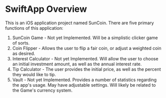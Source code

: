 # SwiftApp Overview

This is an iOS application project named SunCoin. There are five primary functions of this application:

1. SunCoin Game - Not yet Implemented. Will be a simplistic clicker game of sorts.
2. Coin Flipper - Allows the user to flip a fair coin, or adjust a weighted coin as desired.
3. Interest Calculator - Not yet Implemented. Will allow the user to choose an initial investment amount, as well as the annual interest rate.
4. Tip Calculator - The user provides the initial price, as well as the percent they would like to tip.
5. Vault - Not yet Implemented. Provides a number of statistics regarding the app's usage. May have adjustable settings. Will likely be related to the Game's currency system.
